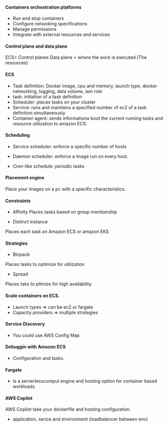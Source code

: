 #### Containers orchestration platforms

- Run and stop containers
- Configure netwoking specifications
- Manage permissions
- Integrate with external resources and services


#### Control plane and data plane

ECS= Control planes
Data plane = where the work is executed.(The resources)


#### ECS

- Task definition: Docker image, cpu and memory, launch type, docker networking, logging, data volume, iam role
- task: initiation of a task definition 
- Scheduler: places tasks on your cluster
- Service: runs and maintains a specified number of ec2 of a task definition simultaneously
- Container agent: sends informationa bout the current running tasks and resource utilization to amazon ECS.

#### Scheduling


- Service scheduler: enforce a specific number of hosts

- Daemon scheduler: enforce a image run on every host.

- Cron-like schedule: periodic tasks

#### Placement engine

Place your images on a pc with a specific characteristics.

#### Constraints

- Affinity
Places tasks based on group membership


- Distinct instance

Places each task on Amazon ECS or
amazon EKS

#### Strategies

- Binpack

Places tasks to optimize for utilization

- Spread

Places taks to ptimize for high availability

#### Scale containers on ECS.

- Launch types => can be ec2 or fargate
- Capacity providers => multiple strategies

#### Service Discovery

- You could use AWS Config Map

#### Debuggin with Amazon ECS

- Configuration and tasks. 

#### Fargate

- Is a serverlesscomput engine and hosting option for container based workloads.

#### AWS Copilot

AWS Copilot take your dockerfile and hosting configuration.
- application, serice and environment (loadbalancer between env)



